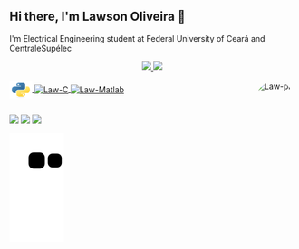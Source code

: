 ## Hi there, I'm Lawson Oliveira 👋
I'm Electrical Engineering student at Federal University of Ceará and CentraleSupélec

<div align="center">
  <a href="https://github.com/LawsonOliveira">
  <img height="145" src="https://github-readme-stats.vercel.app/api?username=LawsonOliveira&show_icons=true&theme=dark&include_all_commits=true&count_private=true"/>
  <img height="145em" src="https://github-readme-stats.vercel.app/api/top-langs/?username=LawsonOliveira&layout=compact&langs_count=7&theme=dark"/>
</div>
  <div style="display: inline_block"><br>
  <img align="center" alt="Law-Python" height="30" width="40" src="https://raw.githubusercontent.com/devicons/devicon/master/icons/python/python-original.svg">
  <img align="center" alt="Law-C" height="30" width="40" src="https://cdn.jsdelivr.net/gh/devicons/devicon/icons/c/c-original.svg">
  <img align="center" alt="Law-Matlab" height="30" width="40" src="https://cdn.jsdelivr.net/gh/devicons/devicon/icons/matlab/matlab-original.svg">
  <img align="right" alt="Law-pic" height="180" style="border-radius:50px;" src="https://media.discordapp.net/attachments/922510724545265707/922510873560506408/Law-anime.png?width=413&height=413">
</div>
  <link rel="stylesheet" href=>

  ##
 
<div> 
  <a href="https://instagram.com/lawsonlima" target="_blank"><img src="https://img.shields.io/badge/-Instagram-%23E4405F?style=for-the-badge&logo=instagram&logoColor=white" target="_blank"></a>
  <a href = "mailto:lawson.oli@alu.ufc.br"><img src="https://img.shields.io/badge/-Gmail-%23333?style=for-the-badge&logo=gmail&logoColor=white" target="_blank"></a>
  <a href="https://www.linkedin.com/feed/" target="_blank"><img src="https://img.shields.io/badge/-LinkedIn-%230077B5?style=for-the-badge&logo=linkedin&logoColor=white" target="_blank"></a> 
 
  ![Snake animation](https://github.com/LawsonOliveira/LawsonOliveira/blob/output/github-contribution-grid-snake.svg)
 
</div>
